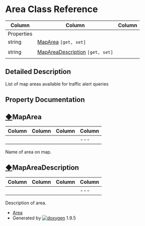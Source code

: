 # Area Class Reference

| Column | Column | Column |
| --- | --- | --- |
 | Properties |  | 
 | string | [MapArea](class_area.html#a6c932bfbc6da51892759df0bbad05d79) `[get, set]` | 
 |  |  | 
 | string | [MapAreaDescription](class_area.html#a438cf1cd726ee2c2a96ddd3859137d30) `[get, set]` | 
 |  |  | 


## Detailed Description

List of map areas available for traffic alert queries

## Property Documentation

## [◆](#a6c932bfbc6da51892759df0bbad05d79)MapArea

| Column | Column | Column | Column |
| --- | --- | --- | --- |
 |  |  |  | --- |  | string Area.MapArea |  | getset | 


Name of area on map.

## [◆](#a438cf1cd726ee2c2a96ddd3859137d30)MapAreaDescription

| Column | Column | Column | Column |
| --- | --- | --- | --- |
 |  |  |  | --- |  | string Area.MapAreaDescription |  | getset | 


Description of area.

* [Area](class_area.html)
* Generated by [![doxygen](doxygen.svg)](https://www.doxygen.org/index.html) 1.9.5

